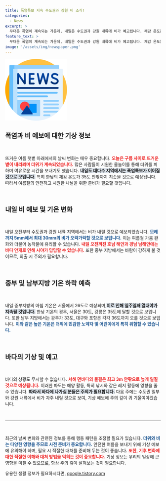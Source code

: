 ```yaml
---
title: 폭염특보 지속 수도권과 강원 비 소식!
categories:
  - News
excerpt: >
  무더운 폭염이 계속되는 가운데, 내일은 수도권과 강원 내륙에 비가 예고됩니다. 체감 온도는 35도에도 이를 것으로 보이며, 바다 안개로 인해 시야가 제한될 수 있습니다. 더위를 식히기 위해 물놀이에 나선 사람들도 많아질 텐데요. 다음 날씨 정보를 확인하세요!
feature_text: >
  무더운 폭염이 계속되는 가운데, 내일은 수도권과 강원 내륙에 비가 예고됩니다. 체감 온도는 35도에도 이를 것으로 보이며, 바다 안개로 인해 시야가 제한될 수 있습니다. 더위를 식히기 위해 물놀이에 나선 사람들도 많아질 텐데요. 다음 날씨 정보를 확인하세요!
image: '/assets/img/newspaper.png'
---
```


<p><img src="/assets/img/newspaper.png" alt="kimp 속보" /></p>

<h2 data-ke-size="size26">폭염과 비 예보에 대한 기상 정보</h2>

<p data-ke-size="size16">&nbsp;</p>

<p data-ke-size="size16">뜨거운 여름 햇볕 아래에서의 날씨 변화는 매우 중요합니다. <b><span style="color: #ee2323;">오늘은 구름 사이로 뜨거운 볕이 내리쬐며 더위가 계속되었습니다.</span></b> 많은 사람들이 시원한 물놀이를 통해 더위를 피하며 여유로운 시간을 보내기도 했습니다. <b><span style="background-color: #21538527;">내일도 대다수 지역에서는 폭염특보가 이어질 것으로 보입니다.</span></b> 특히 한낮의 체감 온도가 35도 안팎까지 치솟을 것으로 예상됩니다. 따라서 여름철의 안전하고 시원한 나날을 위한 준비가 필요할 것입니다.</p>

<p data-ke-size="size16">&nbsp;</p>

<h2 data-ke-size="size26">내일 비 예보 및 기온 변화</h2>

<p data-ke-size="size16">&nbsp;</p>

<p data-ke-size="size16">내일 오전부터 수도권과 강원 내륙 지역에서는 비가 내릴 것으로 예보되었습니다. <b><span style="color: #1a5490;">모레까지 5mm에서 최대 30mm의 비가 오락가락할 것으로 보입니다.</span></b> 이는 여름철 가뭄 완화와 더불어 농작물에 유리할 수 있습니다. <b><span style="color: #ee2323;">내일 오전까진 호남 해안과 경남 남해안에는 바다 안개로 인해 시야가 답답할 수 있습니다.</span></b> 또한 중부 지방에서는 바람이 강하게 불 것이므로, 외출 시 주의가 필요합니다.</p>

<p data-ke-size="size16">&nbsp;</p>

<h2 data-ke-size="size26">중부 및 남부지방 기온 하락 예측</h2>

<p data-ke-size="size16">&nbsp;</p>

<p data-ke-size="size16">내일 중부지방의 아침 기온은 서울에서 26도로 예상되며,<b><span style="background-color: #21538527;">이로 인해 일주일째 열대야가 지속될 것입니다.</span></b> 한낮 기온의 경우, 서울은 30도, 강릉은 35도에 달할 것으로 보입니다. 또한 남부 지방에서는 광주가 33도, 대구와 포항은 각각 36도까지 오를 것으로 보입니다. <b><span style="color: #1a5490;">이와 같은 높은 기온은 더위에 민감한 노약자 및 어린이에게 특히 위험할 수 있습니다.</span></b></p>

<p data-ke-size="size16">&nbsp;</p>

<h2 data-ke-size="size26">바다의 기상 및 예고</h2>

<p data-ke-size="size16">&nbsp;</p>

<p data-ke-size="size16">바다의 상황도 무시할 수 없습니다. <b><span style="color: #ee2323;">서해 먼바다의 물결은 최고 3m 안팎으로 높게 일질 것으로 예상됩니다.</span></b> 이러한 파도는 해양 활동, 특히 낚시와 같은 레저 활동에 영향을 줄 수 있습니다. <b><span style="background-color: #21538527;">따라서 바다에 나가실 분들은 주의가 필요합니다.</span></b> 다음 주에는 수도권 일부와 강원 내륙에서 비가 자주 내릴 것으로 보여, 기상 예보에 주의 깊이 귀 기울여야겠습니다.</p>

<p data-ke-size="size16">&nbsp;</p>

<hr/>

<p data-ke-size="size16">&nbsp;</p>

<p data-ke-size="size16">최근의 날씨 변화와 관련된 정보를 통해 행동 패턴을 조정할 필요가 있습니다. <b><span style="color: #1a5490;">더위와 비는 다양한 영향을 주므로 사전 준비가 중요합니다.</span></b> 안전한 여름을 보내기 위해 기상 예보에 유의해야 하며, 필요 시 적절한 대처를 준비해 두는 것이 좋습니다. <b><span style="color: #ee2323;">또한, 기후 변화에 대한 적절한 이해와 대처 방법을 익히는 것이 중요합니다.</span></b> 기상 정보는 우리의 일상에 큰 영향을 미칠 수 있으므로, 항상 주의 깊이 살펴보는 것이 필요합니다.</p>
유용한 생활 정보가 필요하시다면, <a href="https://qoogle.tistory.com" rel="dofollow">qoogle.tistory.com</a>


